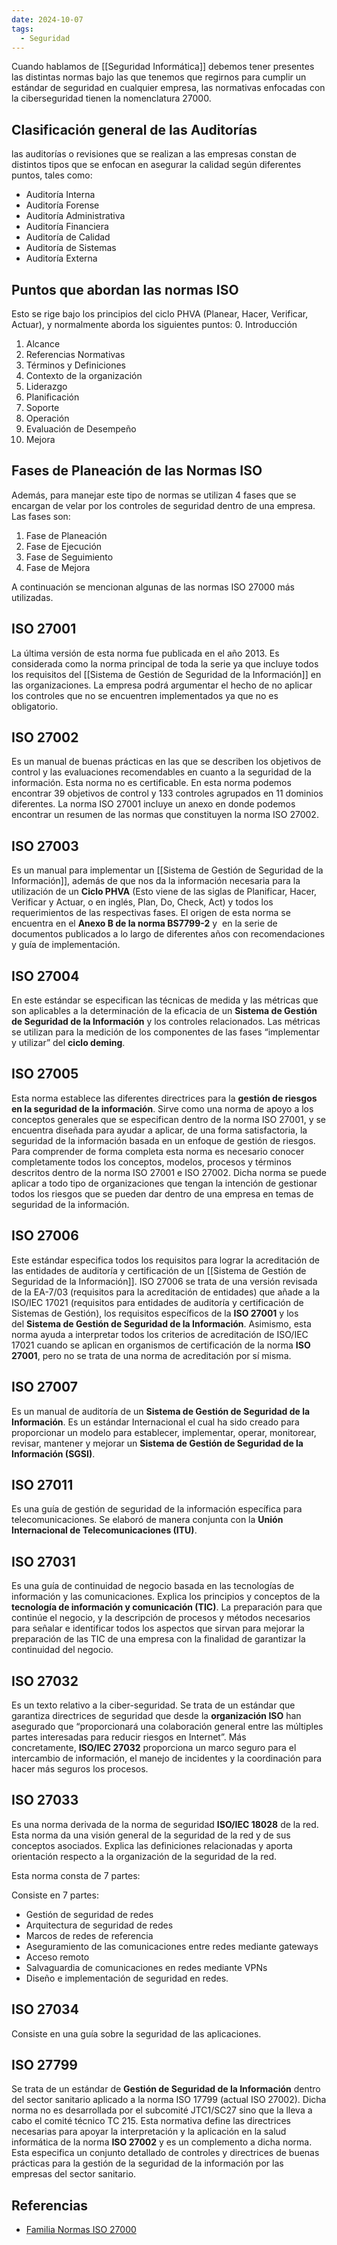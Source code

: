 ```yaml
---
date: 2024-10-07
tags:
  - Seguridad
---
```


Cuando hablamos de [[Seguridad Informática]] debemos tener presentes las distintas normas bajo las que tenemos que regirnos para cumplir un estándar de seguridad en cualquier empresa, las normativas enfocadas con la ciberseguridad tienen la nomenclatura 27000.

## Clasificación general de las Auditorías
las auditorías o revisiones que se realizan a las empresas constan de distintos tipos que se enfocan en asegurar la calidad según diferentes puntos, tales como:

- Auditoría Interna
- Auditoría Forense
- Auditoría Administrativa
- Auditoría Financiera
- Auditoría de Calidad
- Auditoría de Sistemas
- Auditoría Externa
## Puntos que abordan las normas ISO
Esto se rige bajo los principios del ciclo PHVA (Planear, Hacer, Verificar, Actuar), y normalmente aborda los siguientes puntos:
0. Introducción
1. Alcance
2. Referencias Normativas
3. Términos y Definiciones
4. Contexto de la organización
5. Liderazgo
6. Planificación
7. Soporte
8. Operación
9. Evaluación de Desempeño
10. Mejora

## Fases de Planeación de las Normas ISO

Además, para manejar este tipo de normas se utilizan 4 fases que se encargan de velar por los controles de seguridad dentro de una empresa. Las fases son:

1. Fase de Planeación
2. Fase de Ejecución
3. Fase de Seguimiento
4. Fase de Mejora

A continuación se mencionan algunas de las normas ISO 27000 más utilizadas.

## ISO 27001

La última versión de esta norma fue publicada en el año 2013. Es considerada como la norma principal de toda la serie ya que incluye todos los requisitos del [[Sistema de Gestión de Seguridad de la Información]] en las organizaciones. La empresa podrá argumentar el hecho de no aplicar los controles que no se encuentren implementados ya que no es obligatorio.

## ISO 27002

Es un manual de buenas prácticas en las que se describen los objetivos de control y las evaluaciones recomendables en cuanto a la seguridad de la información. Esta norma no es certificable. En esta norma podemos encontrar 39 objetivos de control y 133 controles agrupados en 11 dominios diferentes. La norma ISO 27001 incluye un anexo en donde podemos encontrar un resumen de las normas que constituyen la norma ISO 27002.

## ISO 27003

Es un manual para implementar un [[Sistema de Gestión de Seguridad de la Información]], además de que nos da la información necesaria para la utilización de un **Ciclo PHVA** (Esto viene de las siglas de Planificar, Hacer, Verificar y Actuar, o en inglés, Plan, Do, Check, Act) y todos los requerimientos de las respectivas fases. El origen de esta norma se encuentra en el **Anexo B de la norma BS7799-2** y  en la serie de documentos publicados a lo largo de diferentes años con recomendaciones y guía de implementación.

## ISO 27004

En este estándar se especifican las técnicas de medida y las métricas que son aplicables a la determinación de la eficacia de un **Sistema de Gestión de Seguridad de la Información** y los controles relacionados. Las métricas se utilizan para la medición de los componentes de las fases “implementar y utilizar” del **ciclo deming**.

## ISO 27005

Esta norma establece las diferentes directrices para la **gestión de riesgos en la seguridad de la información**. Sirve como una norma de apoyo a los conceptos generales que se especifican dentro de la norma ISO 27001, y se encuentra diseñada para ayudar a aplicar, de una forma satisfactoria, la seguridad de la información basada en un enfoque de gestión de riesgos. Para comprender de forma completa esta norma es necesario conocer completamente todos los conceptos, modelos, procesos y términos descritos dentro de la norma ISO 27001 e ISO 27002. Dicha norma se puede aplicar a todo tipo de organizaciones que tengan la intención de gestionar todos los riesgos que se pueden dar dentro de una empresa en temas de seguridad de la información.

## ISO 27006

Este estándar especifica todos los requisitos para lograr la acreditación de las entidades de auditoría y certificación de un [[Sistema de Gestión de Seguridad de la Información]]. ISO 27006 se trata de una versión revisada de la EA-7/03 (requisitos para la acreditación de entidades) que añade a la ISO/IEC 17021 (requisitos para entidades de auditoría y certificación de Sistemas de Gestión), los requisitos específicos de la **ISO 27001** y los del **Sistema de Gestión de Seguridad de la Información**. Asimismo, esta norma ayuda a interpretar todos los criterios de acreditación de ISO/IEC 17021 cuando se aplican en organismos de certificación de la norma **ISO 27001**, pero no se trata de una norma de acreditación por sí misma.

## ISO 27007

Es un manual de auditoría de un **Sistema de Gestión de Seguridad de la Información**. Es un estándar Internacional el cual ha sido creado para proporcionar un modelo para establecer, implementar, operar, monitorear, revisar, mantener y mejorar un **Sistema de Gestión de Seguridad de la Información (SGSI)**.

## ISO 27011

Es una guía de gestión de seguridad de la información específica para telecomunicaciones. Se elaboró de manera conjunta con la **Unión Internacional de Telecomunicaciones (ITU)**.

## ISO 27031

Es una guía de continuidad de negocio basada en las tecnologías de información y las comunicaciones. Explica los principios y conceptos de la **tecnología de información y comunicación (TIC)**. La preparación para que continúe el negocio, y la descripción de procesos y métodos necesarios para señalar e identificar todos los aspectos que sirvan para mejorar la preparación de las TIC de una empresa con la finalidad de garantizar la continuidad del negocio.

## ISO 27032

Es un texto relativo a la ciber-seguridad. Se trata de un estándar que garantiza directrices de seguridad que desde la **organización ISO** han asegurado que “proporcionará una colaboración general entre las múltiples partes interesadas para reducir riesgos en Internet”. Más concretamente, **ISO/IEC 27032** proporciona un marco seguro para el intercambio de información, el manejo de incidentes y la coordinación para hacer más seguros los procesos.

## ISO 27033

Es una norma derivada de la norma de seguridad **ISO/IEC 18028** de la red. Esta norma da una visión general de la seguridad de la red y de sus conceptos asociados. Explica las definiciones relacionadas y aporta orientación respecto a la organización de la seguridad de la red. 

Esta norma consta de 7 partes:

Consiste en 7 partes:

- Gestión de seguridad de redes
- Arquitectura de seguridad de redes
- Marcos de redes de referencia
- Aseguramiento de las comunicaciones entre redes mediante gateways
- Acceso remoto
- Salvaguardia de comunicaciones en redes mediante VPNs
- Diseño e implementación de seguridad en redes.

## ISO 27034

Consiste en una guía sobre la seguridad de las aplicaciones.
## ISO 27799

Se trata de un estándar de **Gestión de Seguridad de la Información** dentro del sector sanitario aplicado a la norma ISO 17799 (actual ISO 27002). Dicha norma no es desarrollada por el subcomité JTC1/SC27 sino que la lleva a cabo el comité técnico TC 215. Esta normativa define las directrices necesarias para apoyar la interpretación y la aplicación en la salud informática de la norma **ISO 27002** y es un complemento a dicha norma. Esta especifica un conjunto detallado de controles y directrices de buenas prácticas para la gestión de la seguridad de la información por las empresas del sector sanitario.
## Referencias
- [Familia Normas ISO 27000](https://www.isotools.us/2015/01/21/familia-normas-iso-27000/)